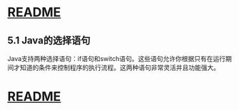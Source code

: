 # [README](../README.md "回到 README")

## 5.1 Java的选择语句

Java支持两种选择语句：if语句和switch语句。这些语句允许你根据只有在运行期间才知道的条件来控制程序的执行流程。这两种语句非常灵活并且功能强大。












# [README](../README.md "回到 README")